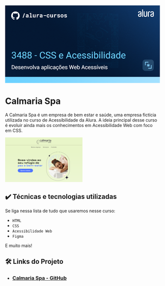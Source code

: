 ![Calmaria Spa](./assets/thumbnail.png)

# Calmaria Spa

A Calmaria Spa é um empresa de bem estar e saúde, uma empresa fictícia utilizada no curso de Acessibilidade da Alura.
A ideia principal desse curso é evoluir ainda mais os conhecimentos em Acessibilidade Web com foco em CSS.

<img src="./assets/screenshot.png" alt="Calmaria Spa" width="50%">

## ✔️ Técnicas e tecnologias utilizadas

Se liga nessa lista de tudo que usaremos nesse curso:

- `HTML`
- `CSS`
- `Acessibilidade Web`
- `Figma`

E muito mais!

## 🛠️ Links do Projeto

- ### [Calmaria Spa - GitHub](https://github.com/Misael1981/Calmaria-Spa)
